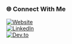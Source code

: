 ### 🌐 Connect With Me
[![Website](https://img.shields.io/badge/My%20Website-jarrydleepatel.github.io-blue?style=for-the-badge&logo=google-chrome)](https://jarrydleepatel.github.io)  
[![LinkedIn](https://img.shields.io/badge/LinkedIn-Connect-blue?style=for-the-badge&logo=linkedin)](https://www.linkedin.com/in/jarrydleepatel/)  
[![Dev.to](https://img.shields.io/badge/Dev.to-Follow-black?style=for-the-badge&logo=dev.to)](https://dev.to/jarrydleepatel)  
